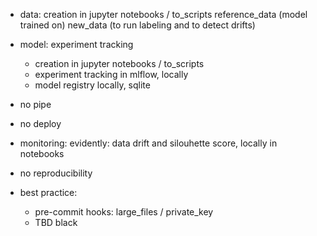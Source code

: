 
- data: creation in jupyter notebooks / to_scripts
    reference_data (model trained on)
    new_data (to run labeling and to detect drifts)

- model: experiment tracking
    - creation in jupyter notebooks / to_scripts
    - experiment tracking in mlflow, locally
    - model registry locally, sqlite

- no pipe
- no deploy

- monitoring: evidently: data drift and silouhette score, locally in notebooks

- no reproducibility

- best practice:
    - pre-commit hooks: large_files / private_key
    - TBD black


